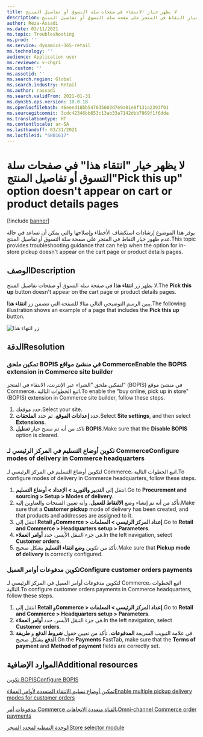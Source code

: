```yaml
---
title: لا يظهر خيار الانتقاء في صفحات سلة التسوق أو تفاصيل المنتج
description: يوفر هذا الموضوع إرشادات استكشاف الأخطاء وإصلاحها والتي يمكن أن تساعد في حالة عدم ظهور خيار التقاط في المتجر على صفحة سلة التسوق أو تفاصيل المنتج.
author: Reza-Assadi
ms.date: 03/11/2021
ms.topic: Troubleshooting
ms.prod: ''
ms.service: dynamics-365-retail
ms.technology: ''
audience: Application user
ms.reviewer: v-chgri
ms.custom: ''
ms.assetid: ''
ms.search.region: Global
ms.search.industry: Retail
ms.author: rassadi
ms.search.validFrom: 2021-01-31
ms.dyn365.ops.version: 10.0.18
ms.openlocfilehash: 46eeed18bb547035603d7e9a01e8f131a2393f01
ms.sourcegitcommit: 3cdc42346bb653c13ab33a7142dbb7969f1f6dda
ms.translationtype: HT
ms.contentlocale: ar-SA
ms.lasthandoff: 03/31/2021
ms.locfileid: "5801617"
---
```

# <a name="pick-this-up-option-doesnt-appear-on-cart-or-product-details-pages"></a><span data-ttu-id="cde90-103">لا يظهر خيار "انتقاء هذا" في صفحات سلة التسوق أو تفاصيل المنتج</span><span class="sxs-lookup"><span data-stu-id="cde90-103">"Pick this up" option doesn't appear on cart or product details pages</span></span>

[!include [banner](../../includes/banner.md)]

<span data-ttu-id="cde90-104">يوفر هذا الموضوع إرشادات استكشاف الأخطاء وإصلاحها والتي يمكن أن تساعد في حالة عدم ظهور خيار التقاط في المتجر على صفحة سلة التسوق أو تفاصيل المنتج.</span><span class="sxs-lookup"><span data-stu-id="cde90-104">This topic provides troubleshooting guidance that can help when the option for in-store pickup doesn't appear on the cart page or product details pages.</span></span>

## <a name="description"></a><span data-ttu-id="cde90-105">الوصف</span><span class="sxs-lookup"><span data-stu-id="cde90-105">Description</span></span>

<span data-ttu-id="cde90-106">لا يظهر زر **انتقاء هذا** في صفحة سلة التسوق أو صفحات تفاصيل المنتج.</span><span class="sxs-lookup"><span data-stu-id="cde90-106">The **Pick this up** button doesn't appear on the cart page or product details pages.</span></span>

<span data-ttu-id="cde90-107">يبين الرسم التوضيحي التالي مثالا للصفحة التي تتضمن زر **انتقاء هذا**.</span><span class="sxs-lookup"><span data-stu-id="cde90-107">The following illustration shows an example of a page that includes the **Pick this up** button.</span></span>

![زر انتهاء هذا](media/pickup-button-missing.jpg)

## <a name="resolution"></a><span data-ttu-id="cde90-109">الدقة</span><span class="sxs-lookup"><span data-stu-id="cde90-109">Resolution</span></span>

### <a name="enable-the-bopis-extension-in-commerce-site-builder"></a><span data-ttu-id="cde90-110">تمكين ملحق BOPIS في منشئ مواقع Commerce</span><span class="sxs-lookup"><span data-stu-id="cde90-110">Enable the BOPIS extension in Commerce site builder</span></span>

<span data-ttu-id="cde90-111">لتمكين ملحق "الشراء عبر الإنترنت، الانتقاء في المتجر" (BOPIS) في منشئ موقع Commerce، اتبع الخطوات التالية.</span><span class="sxs-lookup"><span data-stu-id="cde90-111">To enable the "buy online, pick up in store" (BOPIS) extension in Commerce site builder, follow these steps.</span></span>

1. <span data-ttu-id="cde90-112">حدد موقعك.</span><span class="sxs-lookup"><span data-stu-id="cde90-112">Select your site.</span></span>
1. <span data-ttu-id="cde90-113">حدد **إعدادات الموقع**، ثم حدد **الملحقات**.</span><span class="sxs-lookup"><span data-stu-id="cde90-113">Select **Site settings**, and then select **Extensions**.</span></span>
1. <span data-ttu-id="cde90-114">تاكد من أنه تم مسح خيار **تعطيل BOPIS**.</span><span class="sxs-lookup"><span data-stu-id="cde90-114">Make sure that the **Disable BOPIS** option is cleared.</span></span>

### <a name="configure-modes-of-delivery-in-commerce-headquarters"></a><span data-ttu-id="cde90-115">تكوين أوضاع التسليم في المركز الرئيسي لـ Commerce</span><span class="sxs-lookup"><span data-stu-id="cde90-115">Configure modes of delivery in Commerce headquarters</span></span>

<span data-ttu-id="cde90-116">لتكوين أوضاع التسليم في المركز الرئيسي لـ Commerce، اتبع الخطوات التالية.</span><span class="sxs-lookup"><span data-stu-id="cde90-116">To configure modes of delivery in Commerce headquarters, follow these steps.</span></span>

1. <span data-ttu-id="cde90-117">انتقل إلى **‏‫التدبير والتوريد‬ \> الإعداد \> أوضاع التسليم**.</span><span class="sxs-lookup"><span data-stu-id="cde90-117">Go to **Procurement and sourcing \> Setup \> Modes of delivery**.</span></span>
1. <span data-ttu-id="cde90-118">تأكد من أنه تم إنشاء وضع **الالتقاط للعميل**، وأنه تعيين المنتجات والعناوين إليه.</span><span class="sxs-lookup"><span data-stu-id="cde90-118">Make sure that a **Customer pickup** mode of delivery has been created, and that products and addresses are assigned to it.</span></span>
1. <span data-ttu-id="cde90-119">انتقل إلى **Retail وCommerce \> إعداد المركز الرئيسي \> المعلمات**.</span><span class="sxs-lookup"><span data-stu-id="cde90-119">Go to **Retail and Commerce \> Headquarters setup \> Parameters**.</span></span>
1. <span data-ttu-id="cde90-120">في جزء التنقل الأيسر، حدد **أوامر العملاء**.</span><span class="sxs-lookup"><span data-stu-id="cde90-120">In the left navigation, select **Customer orders**.</span></span>
1. <span data-ttu-id="cde90-121">تأكد من تكوين **وضع انتقاء التسليم** بشكل صحيح.</span><span class="sxs-lookup"><span data-stu-id="cde90-121">Make sure that **Pickup mode of delivery** is correctly configured.</span></span>

### <a name="configure-customer-orders-payments"></a><span data-ttu-id="cde90-122">تكوين مدفوعات أوامر العميل</span><span class="sxs-lookup"><span data-stu-id="cde90-122">Configure customer orders payments</span></span>

<span data-ttu-id="cde90-123">لتكوين مدفوعات أوامر العميل في المركز الرئيسي لـ Commerce، اتبع الخطوات التالية.</span><span class="sxs-lookup"><span data-stu-id="cde90-123">To configure customer orders payments in Commerce headquarters, follow these steps.</span></span>

1. <span data-ttu-id="cde90-124">انتقل إلى **Retail وCommerce \> إعداد المركز الرئيسي \> المعلمات**.</span><span class="sxs-lookup"><span data-stu-id="cde90-124">Go to **Retail and Commerce \> Headquarters setup \> Parameters**.</span></span>
1. <span data-ttu-id="cde90-125">في جزء التنقل الأيسر، حدد **أوامر العملاء**.</span><span class="sxs-lookup"><span data-stu-id="cde90-125">In the left navigation, select **Customer orders**.</span></span>
1. <span data-ttu-id="cde90-126">في علامة التبويب السريعة **المدفوعات**، تأكد من تعيين حقول **شروط الدفع** و **طريقة الدفع** بشكل صحيح.</span><span class="sxs-lookup"><span data-stu-id="cde90-126">On the **Payments** FastTab, make sure that the **Terms of payment** and **Method of payment** fields are correctly set.</span></span>

## <a name="additional-resources"></a><span data-ttu-id="cde90-127">الموارد الإضافية</span><span class="sxs-lookup"><span data-stu-id="cde90-127">Additional resources</span></span>

[<span data-ttu-id="cde90-128">تكوين BOPIS</span><span class="sxs-lookup"><span data-stu-id="cde90-128">Configure BOPIS</span></span>](../cpe-bopis.md)

[<span data-ttu-id="cde90-129">تمكين أوضاع تسليم الانتقاء المتعددة لأوامر العملاء</span><span class="sxs-lookup"><span data-stu-id="cde90-129">Enable multiple pickup delivery modes for customer orders</span></span>](../multiple-pickup-modes.md)

[<span data-ttu-id="cde90-130">مدفوعات أمر Commerce بالقناة متعددة الاتجاهات</span><span class="sxs-lookup"><span data-stu-id="cde90-130">Omni-channel Commerce order payments</span></span>](../dev-itpro/commerce-payments.md)

[<span data-ttu-id="cde90-131">الوحدة النمطية لمحدد المتجر</span><span class="sxs-lookup"><span data-stu-id="cde90-131">Store selector module</span></span>](../store-selector.md)
